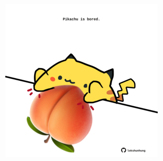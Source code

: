 <!-- built at 22/03/2021, 17:26:22 UTC -->
<p align="center">
  <img width="500" height="500" src="./ReadmeImage.svg">
</p>
